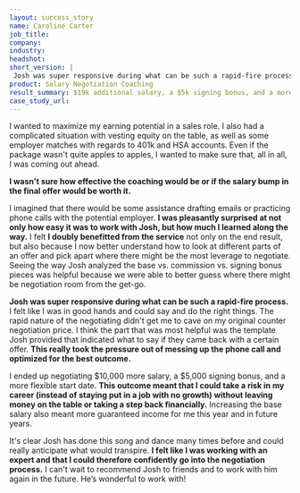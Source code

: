 ```yaml
---
layout: success_story
name: Caroline Carter
job_title: 
company: 
industry: 
headshot: 
short_version: |
 Josh was super responsive during what can be such a rapid-fire process. **I felt like I was in good hands and could say and do the right things.** I think the part that was most helpful was the template Josh provided that indicated what to say if they came back with a certain offer. **This really took the pressure out of messing up the phone call and optimized for the best outcome.**
product: Salary Negotiation Coaching
result_summary: $19k additional salary, a $5k signing bonus, and a more flexible start date.
case_study_url: 
---
```


I wanted to maximize my earning potential in a sales role. I also had a complicated situation with vesting equity on the table, as well as some employer matches with regards to 401k and HSA accounts. Even if the package wasn't quite apples to apples, I wanted to make sure that, all in all, I was coming out ahead.

**I wasn't sure how effective the coaching would be or if the salary bump in the final offer would be worth it.**


I imagined that there would be some assistance drafting emails or practicing phone calls with the potential employer. **I was pleasantly surprised at not only how easy it was to work with Josh, but how much I learned along the way.** I felt **I doubly benefitted from the service** not only on the end result, but also because I now better understand how to look at different parts of an offer and pick apart where there might be the most leverage to negotiate. Seeing the way Josh analyzed the base vs. commission vs. signing bonus pieces was helpful because we were able to better guess where there might be negotiation room from the get-go.

**Josh was super responsive during what can be such a rapid-fire process.** I felt like I was in good hands and could say and do the right things. The rapid nature of the negotiating didn't get me to cave on my original counter negotiation price. I think the part that was most helpful was the template Josh provided that indicated what to say if they came back with a certain offer. **This really took the pressure out of messing up the phone call and optimized for the best outcome.**

I ended up negotiating $10,000 more salary, a $5,000 signing bonus, and a more flexible start date. **This outcome meant that I could take a risk in my career (instead of staying put in a job with no growth) without leaving money on the table or taking a step back financially.** Increasing the base salary also meant more guaranteed income for me this year and in future years.

It's clear Josh has done this song and dance many times before and could really anticipate what would transpire. **I felt like I was working with an expert and that I could therefore confidently go into the negotiation process.** I can't wait to recommend Josh to friends and to work with him again in the future. He’s wonderful to work with!